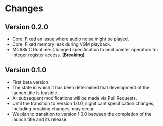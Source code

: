 # Changes

## Version 0.2.0

- Core: Fixed an issue where audio noise might be played.
- Core: Fixed memory leak during VGM playback.
- MC68k C Runtime: Changed specification to omit pointer operators for integer register access. **(Breaking)**

## Version 0.1.0

- First beta version.
- The state in which it has been determined that development of the launch title is feasible.
- All subsequent modifications will be made via Pull Requests.
- Until the transition to Version 1.0.0, significant specification changes, including breaking changes, may occur.
- We plan to transition to version 1.0.0 between the completion of the launch title and its release.
